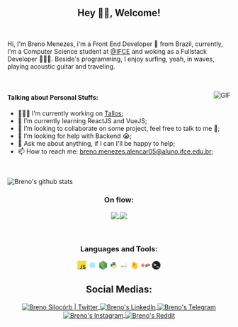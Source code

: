 <h2 align="center"> Hey 👋🏽, Welcome!</h2></br>

Hi, I'm Breno Menezes, i'm a Front End Developer 🚀 from Brazil, currently, I'm a Computer Science student at [@IFCE](https://ifce.edu.br/) and woking as a Fullstack Developer 👨🏽‍💻. Beside's programming, I enjoy surfing, yeah, in waves, playing acoustic guitar and traveling.</br></br></br>

  <img align="right" alt="GIF" src="https://media.giphy.com/media/836HiJc7pgzy8iNXCn/giphy.gif" />
  
#### **Talking about Personal Stuffs:**

- 👨🏽‍💻 I’m currently working on [Tallos](https://tallos.com.br/);
- 🌱 I’m currently learning ReactJS and VueJS; 
- 👯 I’m looking to collaborate on some project, feel free to talk to me 🤝;
- 🤔 I’m looking for help with Backend 😭;
- 💬 Ask me about anything, if I can I'll be happy to help;
- 📫 How to reach me: breno.menezes.alencar05@aluno.ifce.edu.br;
<!-- - 📝[Resume](https://drive.google.com/file/d/1TIgJ7rDBUYSkbs_QNcIEttJ5BFaIW3nn/view) -->
</br>



![Breno's github stats](https://github-readme-stats.vercel.app/api?username=brenoma&show_icons=true&hide_border=true)

<h3 align="center">On flow:</h3>
<div align="center">
<a href="https://github.com/brenoma/evoxnews">
  <img align="center" src="https://github-readme-stats.vercel.app/api/pin/?username=brenoma&repo=evoxnews" />
</a>

<a href="https://github.com/brenoma/snakegame">
  <img align="center" src="https://github-readme-stats.vercel.app/api/pin/?username=brenoma&repo=snakegame" />
</a>
</div>
<br />
<br />


<h3 align="center">Languages and Tools:</h3> 

<div align="center">
  <code><img height="20" src="https://raw.githubusercontent.com/github/explore/80688e429a7d4ef2fca1e82350fe8e3517d3494d/topics/javascript/javascript.png"></code>
  <code><img height="20" src="https://raw.githubusercontent.com/github/explore/80688e429a7d4ef2fca1e82350fe8e3517d3494d/topics/react/react.png"></code>
  <code><img height="20" src="https://raw.githubusercontent.com/github/explore/80688e429a7d4ef2fca1e82350fe8e3517d3494d/topics/nodejs/nodejs.png"></code>
  <code><img height="20" src="https://raw.githubusercontent.com/github/explore/80688e429a7d4ef2fca1e82350fe8e3517d3494d/topics/python/python.png"></code>
  <code><img height="20" src="https://raw.githubusercontent.com/github/explore/80688e429a7d4ef2fca1e82350fe8e3517d3494d/topics/mysql/mysql.png"></code>
  <code><img height="20" src="https://raw.githubusercontent.com/github/explore/80688e429a7d4ef2fca1e82350fe8e3517d3494d/topics/firebase/firebase.png"></code>
  <code><img height="20" src="https://raw.githubusercontent.com/github/explore/80688e429a7d4ef2fca1e82350fe8e3517d3494d/topics/git/git.png"></code>
  <code><img height="20" src="https://raw.githubusercontent.com/github/explore/80688e429a7d4ef2fca1e82350fe8e3517d3494d/topics/terminal/terminal.png"></code>
</div>


<h2 align="center">Social Medias:</h2>

<div align="center">
  <a href="https://twitter.com/BSilocorb">
    <img align="center" alt="Breno Silocórb | Twitter" width="22px" src="https://cdn.jsdelivr.net/npm/simple-icons@v3/icons/twitter.svg" />
  </a>
  <a href="https://www.linkedin.com/in/brenoma/">
    <img align="center" alt="Breno's LinkedIn" width="22px" src="https://cdn.jsdelivr.net/npm/simple-icons@v3/icons/linkedin.svg" />
  </a>
  <a href="https://t.me/eusouumsilocorb">
    <img align="center" alt="Breno's Telegram" width="22px" src="https://cdn.jsdelivr.net/npm/simple-icons@v3/icons/telegram.svg" />
  </a>
  <a href="https://www.instagram.com/brenoma/">
    <img align="center" alt="Breno's Instagram" width="22px" src="https://cdn.jsdelivr.net/npm/simple-icons@v3/icons/instagram.svg" />
  </a>
  <a href="https://www.reddit.com/user/brenoma/">
    <img align="center" alt="Breno's Reddit" width="22px" src="https://cdn.jsdelivr.net/npm/simple-icons@v3/icons/reddit.svg" />
  </a>
</div>
